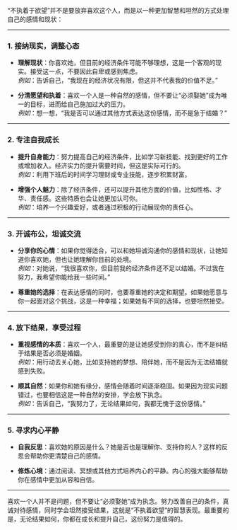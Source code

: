 “不执着于欲望”并不是要放弃喜欢这个人，而是以一种更加智慧和坦然的方式处理自己的感情和现状：

---

### **1. 接纳现实，调整心态**
- **理解现状**：你喜欢她，但目前的经济条件可能不够理想，这是一个客观的现实。接受这一点，不要因此自卑或感到焦虑。  
  *例如*：告诉自己，“我现在的经济状况有限，但这并不代表我的价值不足。”  

- **分清愿望和执着**：喜欢一个人是一种自然的感情，但不要让“必须娶她”成为唯一的目标，进而给自己施加过大的压力。  
  *例如*：想一想，“我是否可以通过其他方式表达这份感情，而不是急于结婚？”  

---

### **2. 专注自我成长**
- **提升自身能力**：努力提高自己的经济条件，比如学习新技能、找到更好的工作或增加收入。经济实力的提升需要时间，但这是实际可行的。  
  *例如*：利用下班后的时间学习理财或专业技能，逐步积累财富。  

- **增强个人魅力**：除了经济条件，还可以提升其他方面的价值，比如性格、才华、责任感。这些特质也会让她更加认可你。  
  *例如*：培养一个兴趣爱好，或者通过积极的行动展现你的责任心。  

---

### **3. 开诚布公，坦诚交流**
- **分享你的心情**：如果你觉得适合，可以和她坦诚沟通你的感情和现状，让她知道你喜欢她，但也让她理解你目前的处境。  
  *例如*：对她说，“我很喜欢你，但目前我的经济条件还不足以结婚。不过我在努力，我希望你能给我一些时间。”  

- **尊重她的选择**：在表达感情的同时，也要尊重她的决定和期望。如果她愿意与你一起面对这个挑战，这是一种幸福；如果她有不同的选择，也要坦然接受。  

---

### **4. 放下结果，享受过程**
- **重视感情的本质**：喜欢一个人，最重要的是让她感受到你的真心，而不是纠结于结果是否必须是婚姻。  
  *例如*：用行动去关心她，比如支持她的梦想、陪伴她，而不是因为无法结婚就感到失败。  

- **顺其自然**：如果你和她有缘分，感情会随着时间逐渐稳固。如果因为现实问题错过，也要相信这是一种自然的安排，学会放下执念。  
  *例如*：告诉自己，“我努力了，无论结果如何，我都无愧于这份感情。”  

---

### **5. 寻求内心平静**
- **自我反思**：喜欢她的原因是什么？她是否也是理解你、支持你的人？这样的反思会帮助你更清楚自己的感情。  

- **修炼心境**：通过阅读、冥想或其他方式培养内心的平静。内心的强大能够帮助你在感情中更加从容和自信。  

---

喜欢一个人并不是问题，但不要让“必须娶她”成为执念。努力改善自己的条件，真诚对待感情，同时学会坦然接受结果，这就是“不执着欲望”的智慧表现。最重要的是，无论结果如何，你都在成长和提升自己，这份努力是值得的。